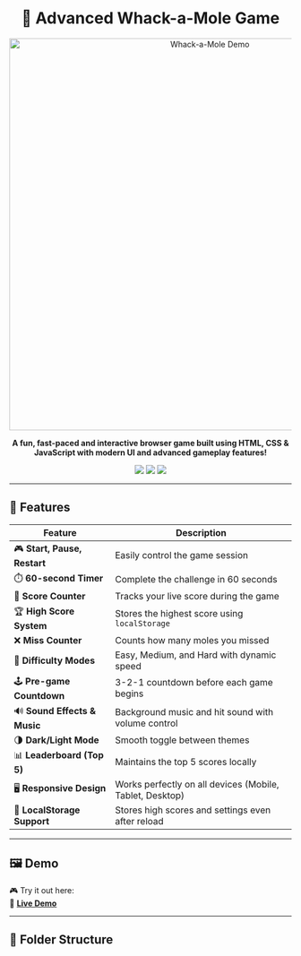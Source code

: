 <h1 align="center">🎯 Advanced Whack-a-Mole Game</h1>

<p align="center">
  <img src="https://user-images.githubusercontent.com/your-demo-image-link" alt="Whack-a-Mole Demo" width="700"/>
</p>

<p align="center">
  <b>A fun, fast-paced and interactive browser game built using HTML, CSS & JavaScript with modern UI and advanced gameplay features!</b>
</p>

<p align="center">
  <a href="https://whack-a-mole-game-one.vercel.app/" target="_blank"><img src="https://img.shields.io/badge/🔴 Live-Demo-green?style=for-the-badge" /></a>
  <a href="https://github.com/Satyam6201/Whack-a-mole-Game" target="_blank"><img src="https://img.shields.io/badge/💻 Source-Code-blue?style=for-the-badge" /></a>
  <a href="https://www.linkedin.com/in/satyam-kumar-mishra-9bb980291/" target="_blank"><img src="https://img.shields.io/badge/📇 Connect-LinkedIn-0A66C2?style=for-the-badge&logo=linkedin" /></a>
</p>

---

## 🚀 Features

| Feature | Description |
|--------|-------------|
| 🎮 **Start, Pause, Restart** | Easily control the game session |
| ⏱️ **60-second Timer** | Complete the challenge in 60 seconds |
| 🎯 **Score Counter** | Tracks your live score during the game |
| 🏆 **High Score System** | Stores the highest score using `localStorage` |
| ❌ **Miss Counter** | Counts how many moles you missed |
| 🔦 **Difficulty Modes** | Easy, Medium, and Hard with dynamic speed |
| 🕹️ **Pre-game Countdown** | 3-2-1 countdown before each game begins |
| 🔊 **Sound Effects & Music** | Background music and hit sound with volume control |
| 🌗 **Dark/Light Mode** | Smooth toggle between themes |
| 📊 **Leaderboard (Top 5)** | Maintains the top 5 scores locally |
| 🖥️ **Responsive Design** | Works perfectly on all devices (Mobile, Tablet, Desktop) |
| 🔐 **LocalStorage Support** | Stores high scores and settings even after reload |

---

## 🖼️ Demo

🎮 Try it out here:  
🔗 **[Live Demo](https://whack-a-mole-game-one.vercel.app/)**

---

## 📁 Folder Structure

